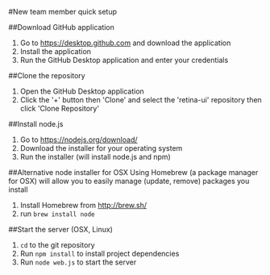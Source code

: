 #New team member quick setup

##Download GitHub application
1. Go to https://desktop.github.com and download the application
2. Install the application
3. Run the GitHub Desktop application and enter your credentials

##Clone the repository
1. Open the GitHub Desktop application
2. Click the '+' button then 'Clone' and select the 'retina-ui' repository then click 'Clone Repository'

##Install node.js
1. Go to https://nodejs.org/download/
2. Download the installer for your operating system
3. Run the installer (will install node.js and npm)

##Alternative node installer for OSX
Using Homebrew (a package manager for OSX) will allow you to easily manage (update, remove) packages you install
1. Install Homebrew from http://brew.sh/
2. run `brew install node`

##Start the server (OSX, Linux)
1. `cd` to the git repository
2. Run `npm install` to install project dependencies
3. Run `node web.js` to start the server

